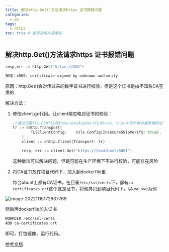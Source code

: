 ```yaml
---
title: 解决http.Get()方法请求https 证书报错问题
categories:
  - Go
tags:
  - https
toc: true # 是否启用内容索引
---
```



## 解决http.Get()方法请求https 证书报错问题

```go
resp,err := http.Get("https://XXX")

报错：x509: certificate signed by unknown authority
```

原因：http.Get()会对传过来的数字证书进行校验，但是这个证书是由不知名CA签发的

解决方法：

1. 修改client.go代码。让client端忽略对证书的校验：

   ```go
   //通过设置tls.Config的InsecureSkipVerify为true，client将不再对服务端的证书进行校验。
   tr := &http.Transport{
           TLSClientConfig:    &tls.Config{InsecureSkipVerify: true},
       }
       client := &http.Client{Transport: tr}
   
       resp, err := client.Get("https://localhost:8081")
   ```

   这种做法可以解决问题，但是可能在生产环境下不进行校验，可能存在风险

2. 将CA证书放在项目代码下，加入到dockerfile里

   每台ubunt上都有CA证书，在目录`/etc/ssl/certs`下，都有`ca-certificates.crt`这个就是证书，将他拷贝到项目代码下，以asr-svc为例

![image-20221115172937769](/imgs/image-20221115172937769.png)

然后再dockerfile加入证书

```go
WORKDIR /etc/ssl/certs
ADD ca-certificates.crt .
```

即可，打包镜像，运行代码。



[参考文档](https://www.cnblogs.com/ficow/p/13945920.html)

